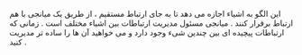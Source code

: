 ﻿این الگو به اشیاء اجازه می دهد تا به جای ارتباط مستقیم ، از طریق یک میانجی با هم ارتباط برقرار کنند .
میانجی مسئول مدیریت ارتباطات بین اشیاء مختلف است . 
زمانی که ارتباطات پیچیده ای بین چندین شیء وجود دارد و می خواهید آن ها را ساده تر مدیریت کنید . 